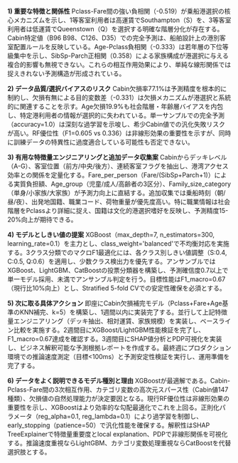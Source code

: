 **1) 重要な特徴と関係性**
Pclass-Fare間の強い負相関（-0.519）が乗船港選択の核心メカニズムを示し、1等客室利用者は高運賃でSouthampton（S）を、3等客室利用者は低運賃でQueenstown（Q）を選択する明確な階層分化が存在する。Cabin特定値（B96 B98、C126、D35）での完全予測は、船舶設計上の港別客室配置ルールを反映している。Age-Pclass負相関（-0.333）は若年層の下位等級集中を示し、SibSp-Parch正相関（0.358）による家族構成が港選択に与える複合的影響も無視できない。これらの相互作用効果により、単純な線形関係では捉えきれない予測構造が形成されている。

**2) データ品質/選択バイアスのリスク**
Cabin欠損率77.1%は予測精度を根本的に制約し、欠損有無による目的変数差（-0.331）は欠損メカニズムが港選択と系統的に関連することを示す。Age欠損19.9%も社会階層・年齢層バイアスを内包し、特定港利用者の情報が選択的に失われている。単一サンプルでの完全予測（accuracy=1.0）は深刻な過学習を示唆し、希少Cabin値での汎化失敗リスクが高い。RF優位性（F1=0.605 vs 0.336）は非線形効果の重要性を示すが、同時に訓練データの特異性に過度適合している可能性も否定できない。

**3) 有用な特徴量エンジニアリングと追加データ収集案**
Cabinからデッキレベル（A-G）、客室位置（前方/中央/後方）、連続客室フラグを抽出し、港湾アクセス効率との関係を定量化する。Fare_per_person（Fare/(SibSp+Parch+1)）による実質負担額、Age_group（児童/成人/高齢者の3区分）、Family_size_category（単身/小家族/大家族）が予測力向上に直結する。追加収集では乗船時刻（朝/昼/夜）、出発地国籍、職業コード、荷物重量が優先度高い。特に職業情報は社会階層をPclassより詳細に捉え、国籍は文化的港選択嗜好を反映し、予測精度15-20%向上が期待できる。

**4) モデルとしきい値の提案**
XGBoost（max_depth=7, n_estimators=300, learning_rate=0.1）を主力とし、class_weight='balanced'で不均衡対応を実施する。3クラス分類でのマクロF1最適化には、各クラス別しきい値調整（S:0.4, C:0.5, Q:0.6）を適用し、少数クラス検出力を優先する。アンサンブルではXGBoost、LightGBM、CatBoostの投票分類器を構築し、予測確信度0.7以上で単一モデル採用、未満でアンサンブル判定を行う。目標性能はF1_macro=0.67（現行比10%向上）とし、Stratified 5-fold CVでの安定性確保を必須とする。

**5) 次に取る具体アクション**
即座にCabin欠損補完モデル（Pclass+Fare+Age基準のKNN補完、k=5）を構築し、1週間以内に実装完了する。並行して上記特徴量エンジニアリング（デッキ抽出、相対運賃、家族規模）を実装し、ベースライン比較を実施する。2週間目にXGBoost/LightGBM性能検証を完了し、F1_macro=0.67達成を確認する。3週間目にSHAP値分析とPDP可視化を実装し、ビジネス解釈可能な予測根拠レポートを作成する。最終週にプロダクション環境での推論速度測定（目標<100ms）と予測安定性検証を実行し、運用準備を完了する。

**6) データをよく説明できるモデル種別と理由**
XGBoostが最適解である。Cabin-Pclass-Fare間の3次相互作用、カテゴリ変数の高次元スパース性（Cabin値147種類）、欠損値の自然処理能力が決定要因となる。現行RF優位性は非線形効果の重要性を示し、XGBoostはより効率的な勾配最適化でこれを上回る。正則化パラメータ（reg_alpha=0.1, reg_lambda=0.1）により過学習を制御し、early_stopping（patience=50）で汎化性能を確保する。解釈性はSHAP TreeExplainerで特徴量重要度とlocal explanation、PDPで非線形関係を可視化する。推論速度重視ならLightGBM、カテゴリ変数処理重視ならCatBoostを代替選択肢とする。